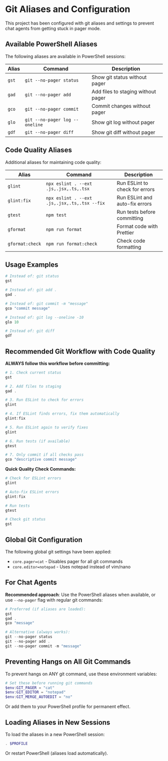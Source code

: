 # Git Aliases and Configuration

This project has been configured with git aliases and settings to prevent chat agents from getting stuck in pager mode.

## Available PowerShell Aliases

The following aliases are available in PowerShell sessions:

| Alias | Command                        | Description                        |
| ----- | ------------------------------ | ---------------------------------- |
| `gst` | `git --no-pager status`        | Show git status without pager      |
| `gad` | `git --no-pager add`           | Add files to staging without pager |
| `gco` | `git --no-pager commit`        | Commit changes without pager       |
| `glo` | `git --no-pager log --oneline` | Show git log without pager         |
| `gdf` | `git --no-pager diff`          | Show git diff without pager        |

## Code Quality Aliases

Additional aliases for maintaining code quality:

| Alias           | Command                                      | Description                    |
| --------------- | -------------------------------------------- | ------------------------------ |
| `glint`         | `npx eslint . --ext .js,.jsx,.ts,.tsx`       | Run ESLint to check for errors |
| `glint:fix`     | `npx eslint . --ext .js,.jsx,.ts,.tsx --fix` | Run ESLint and auto-fix errors |
| `gtest`         | `npm test`                                   | Run tests before committing    |
| `gformat`       | `npm run format`                             | Format code with Prettier      |
| `gformat:check` | `npm run format:check`                       | Check code formatting          |

## Usage Examples

```powershell
# Instead of: git status
gst

# Instead of: git add .
gad .

# Instead of: git commit -m "message"
gco "commit message"

# Instead of: git log --oneline -10
glo 10

# Instead of: git diff
gdf
```

## Recommended Git Workflow with Code Quality

**ALWAYS follow this workflow before committing:**

```powershell
# 1. Check current status
gst

# 2. Add files to staging
gad .

# 3. Run ESLint to check for errors
glint

# 4. If ESLint finds errors, fix them automatically
glint:fix

# 5. Run ESLint again to verify fixes
glint

# 6. Run tests (if available)
gtest

# 7. Only commit if all checks pass
gco "descriptive commit message"
```

**Quick Quality Check Commands:**

```powershell
# Check for ESLint errors
glint

# Auto-fix ESLint errors
glint:fix

# Run tests
gtest

# Check git status
gst
```

## Global Git Configuration

The following global git settings have been applied:

- `core.pager=cat` - Disables pager for all git commands
- `core.editor=notepad` - Uses notepad instead of vim/nano

## For Chat Agents

**Recommended approach**: Use the PowerShell aliases when available, or use `--no-pager` flag with regular git commands:

```powershell
# Preferred (if aliases are loaded):
gst
gad .
gco "message"

# Alternative (always works):
git --no-pager status
git --no-pager add .
git --no-pager commit -m "message"
```

## Preventing Hangs on All Git Commands

To prevent hangs on ANY git command, use these environment variables:

```powershell
# Set these before running git commands
$env:GIT_PAGER = "cat"
$env:GIT_EDITOR = "notepad"
$env:GIT_MERGE_AUTOEDIT = "no"
```

Or add them to your PowerShell profile for permanent effect.

## Loading Aliases in New Sessions

To load the aliases in a new PowerShell session:

```powershell
. $PROFILE
```

Or restart PowerShell (aliases load automatically).
